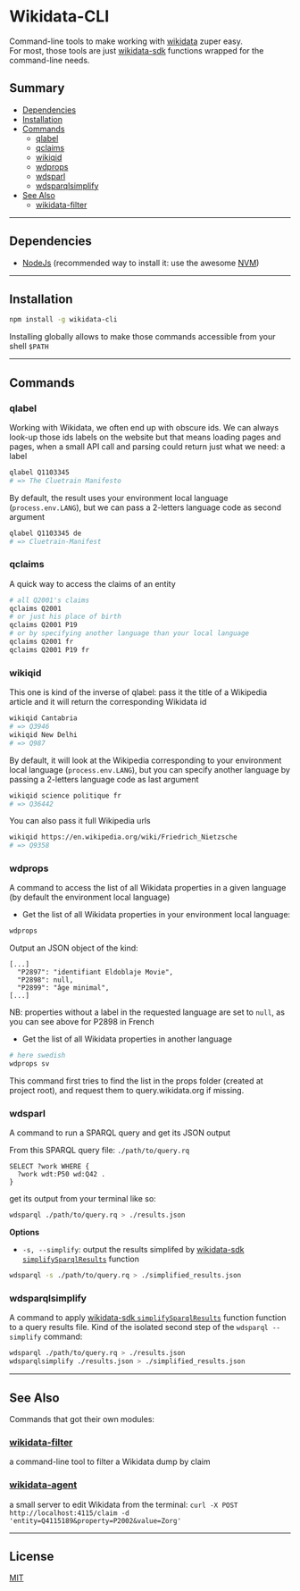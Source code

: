# Wikidata-CLI
Command-line tools to make working with [wikidata](https://wikidata.org) zuper easy.<br>
For most, those tools are just [wikidata-sdk](https://www.npmjs.com/package/wikidata-sdk) functions wrapped for the command-line needs.

## Summary
- [Dependencies](#dependencies)
- [Installation](#installation)
- [Commands](#commands)
  - [qlabel](#qlabel)
  - [qclaims](#qclaims)
  - [wikiqid](#wikiqid)
  - [wdprops](#wdprops)
  - [wdsparl](#wdsparl)
  - [wdsparqlsimplify](#wdsparqlsimplify)
- [See Also](#see-also)
  - [wikidata-filter](#wikidata-filter)

-------------

## Dependencies
* [NodeJs](https://nodejs.org)
(recommended way to install it: use the awesome [NVM](https://github.com/creationix/nvm))

-------------

## Installation
```sh
npm install -g wikidata-cli
```
Installing globally allows to make those commands accessible from your shell `$PATH`

-------------

## Commands

### qlabel
Working with Wikidata, we often end up with obscure ids. We can always look-up those ids labels on the website but that means loading pages and pages, when a small API call and parsing could return just what we need: a label
```sh
qlabel Q1103345
# => The Cluetrain Manifesto
```
By default, the result uses your environment local language (`process.env.LANG`), but we can pass a 2-letters language code as second argument
```sh
qlabel Q1103345 de
# => Cluetrain-Manifest
```

### qclaims
A quick way to access the claims of an entity
```sh
# all Q2001's claims
qclaims Q2001
# or just his place of birth
qclaims Q2001 P19
# or by specifying another language than your local language
qclaims Q2001 fr
qclaims Q2001 P19 fr
```

### wikiqid
This one is kind of the inverse of qlabel: pass it the title of a Wikipedia article and it will return the corresponding Wikidata id
```sh
wikiqid Cantabria
# => Q3946
wikiqid New Delhi
# => Q987
```
By default, it will look at the Wikipedia corresponding to your environment local language (`process.env.LANG`), but you can specify another language by passing a 2-letters language code as last argument
```sh
wikiqid science politique fr
# => Q36442
```

You can also pass it full Wikipedia urls
```sh
wikiqid https://en.wikipedia.org/wiki/Friedrich_Nietzsche
# => Q9358
```

### wdprops
A command to access the list of all Wikidata properties in a given language (by default the environment local language)

* Get the list of all Wikidata properties in your environment local language:
```sh
wdprops
```
Output an JSON object of the kind:
```
[...]
  "P2897": "identifiant Eldoblaje Movie",
  "P2898": null,
  "P2899": "âge minimal",
[...]
```
NB: properties without a label in the requested language are set to `null`, as you can see above for P2898 in French

* Get the list of all Wikidata properties in another language
```sh
# here swedish
wdprops sv
```

This command first tries to find the list in the props folder (created at project root), and request them to query.wikidata.org if missing.

### wdsparl
A command to run a SPARQL query and get its JSON output

From this SPARQL query file: `./path/to/query.rq`
```sparql
SELECT ?work WHERE {
  ?work wdt:P50 wd:Q42 .
}
```
get its output from your terminal like so:

```sh
wdsparql ./path/to/query.rq > ./results.json
```

**Options**
* `-s, --simplify`: output the results simplifed by [wikidata-sdk `simplifySparqlResults`](https://github.com/maxlath/wikidata-sdk#simplify-sparql-results) function

```sh
wdsparql -s ./path/to/query.rq > ./simplified_results.json
```

### wdsparqlsimplify
A command to apply [wikidata-sdk `simplifySparqlResults`](https://github.com/maxlath/wikidata-sdk#simplify-sparql-results) function function to a query results file. Kind of the isolated second step of the `wdsparql --simplify` command:
```sh
wdsparql ./path/to/query.rq > ./results.json
wdsparqlsimplify ./results.json > ./simplified_results.json
```

-------------

## See Also
Commands that got their own modules:
### [wikidata-filter](https://npmjs.com/package/wikidata-filter)
a command-line tool to filter a Wikidata dump by claim

### [wikidata-agent](https://github.com/maxlath/wikidata-agent)
a small server to edit Wikidata from the terminal:
`curl -X POST http://localhost:4115/claim -d 'entity=Q4115189&property=P2002&value=Zorg'`

-------------

## License
[MIT](LICENSE.md)

